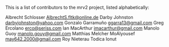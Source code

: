 This is a list of contributors to the mrv2 project, listed alphabetically:

Albrecht Schlosser <AlbrechtS.fltk@online.de>
Darby Johnston <darbyjohnston@yahoo.com>
Gonzalo Garramuño <ggarra13@gmail.com>
Greg Ercolano <erco@seriss.com>
Ian MacArthur <imacarthur@gmail.com>
Manolo Guoy <manolo.gouy@gmail.com>
Matthias Melcher
MoAlyousef <may642.2000@gmail.com>
Roy Nieterau
Todica Ionut

